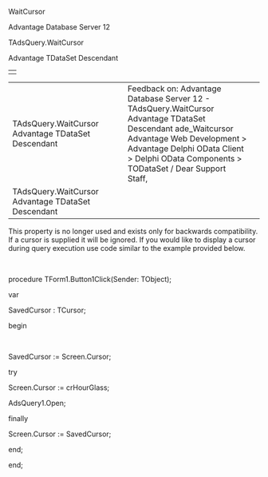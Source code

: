 WaitCursor




Advantage Database Server 12  

TAdsQuery.WaitCursor

Advantage TDataSet Descendant

|  |
| --- |
|  |

|  |  |  |  |  |
| --- | --- | --- | --- | --- |
| TAdsQuery.WaitCursor  Advantage TDataSet Descendant |  |  | Feedback on: Advantage Database Server 12 - TAdsQuery.WaitCursor Advantage TDataSet Descendant ade\_Waitcursor Advantage Web Development > Advantage Delphi OData Client > Delphi OData Components > TODataSet / Dear Support Staff, |  |
| TAdsQuery.WaitCursor  Advantage TDataSet Descendant |  |  |  |  |

This property is no longer used and exists only for backwards compatibility. If a cursor is supplied it will be ignored. If you would like to display a cursor during query execution use code similar to the example provided below.

 

procedure TForm1.Button1Click(Sender: TObject);

var

SavedCursor : TCursor;

begin

 

SavedCursor := Screen.Cursor;

try

Screen.Cursor := crHourGlass;

AdsQuery1.Open;

finally

Screen.Cursor := SavedCursor;

end;

end;